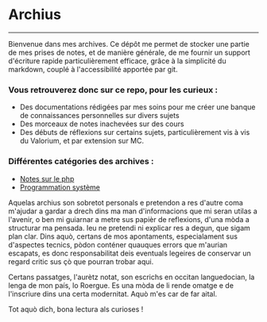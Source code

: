 # Archius
---

Bienvenue dans mes archives. 
Ce dépôt me permet de stocker une partie de mes prises de notes, et de manière générale, de me fournir un support d'écriture rapide particulièrement efficace, grâce à la simplicité du markdown, couplé à l'accessibilité apportée par git. 

### Vous retrouverez donc sur ce repo, pour les curieux :
- Des documentations rédigées par mes soins pour me créer une banque de connaissances personnelles sur divers sujets 
- Des morceaux de notes inachevées sur des cours 
- Des débuts de réflexions sur certains sujets, particulièrement vis à vis du Valorium, et par extension sur MC. 


### Différentes catégories des archives : 

- [Notes sur le php](./src/php/intro.md)
- [Programmation système](./src/programmationSysteme/intro.md)


Aquelas archius son sobretot personals e pretendon a res d'autre coma m'ajudar a gardar a drech dins ma man d'informacions que mi seran utilas a l'avenir, o ben mi guiarnar a metre sus papièr de reflexions, d'una mòda a structurar ma pensada. 
Ieu ne pretendi ni explicar res a degun, que sigam plan clar. 
Dins aquò, certans de mos apontaments, especialament sus d'aspectes tecnics, pòdon conténer quauques errors que m'aurian escapats, es donc responsabilitat deis eventuals legeires de conservar un regard critic sus çò que pourran trobar aqui. 

Certans passatges, l'aurètz notat, son escrichs en occitan languedocian, la lenga de mon país, lo Roergue. Es una mòda de li rende omatge e de l'inscriure dins una certa modernitat. Aquò m'es car de far aital. 

Tot aquò dich, bona lectura als curioses !